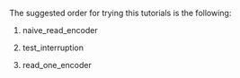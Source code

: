 The suggested order for trying this tutorials is the following:

1. naive_read_encoder

2. test_interruption

3. read_one_encoder